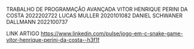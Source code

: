 TRABALHO DE PROGRAMAÇÃO AVANÇADA 
VITOR HENRIQUE PERINI DA COSTA 2022202722
LUCAS MULLER 2020101082
DANIEL SCHWANER DALLMANN 2022100737

LINK ARTIGO https://www.linkedin.com/pulse/jogo-em-c-snake-game-vitor-henrique-perini-da-costa--h3f1f
